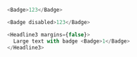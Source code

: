 ```js
<Badge>123</Badge>
```

```js
<Badge disabled>123</Badge>
```

```js
<Headline3 margins={false}>
  Large text with badge <Badge>1</Badge>
</Headline3>
```
